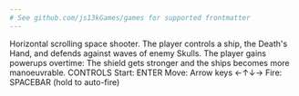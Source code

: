 ```yaml
---
# See github.com/js13kGames/games for supported frontmatter
---
```

Horizontal scrolling space shooter. 
The player controls a ship, the Death's Hand, and defends against waves of enemy Skulls.
The player gains powerups overtime: The shield gets stronger and the ships becomes more manoeuvrable.
CONTROLS
Start: ENTER
Move: Arrow keys ←↑↓→
Fire: SPACEBAR (hold to auto-fire)
